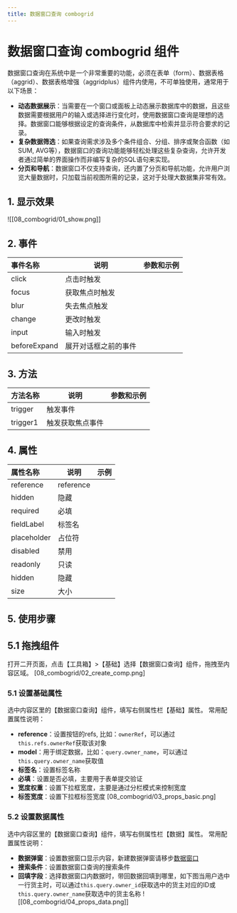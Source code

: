 ```yaml
---
title: 数据窗口查询 combogrid
---
```


# 数据窗口查询 combogrid 组件
数据窗口查询在系统中是一个非常重要的功能，必须在表单（form）、数据表格（aggrid）、数据表格增强（aggridplus）组件内使用，不可单独使用，通常用于以下场景：
- **动态数据展示**：当需要在一个窗口或面板上动态展示数据库中的数据，且这些数据需要根据用户的输入或选择进行变化时，使用数据窗口查询是理想的选择。数据窗口能够根据设定的查询条件，从数据库中检索并显示符合要求的记录。
- **复杂数据筛选**：如果查询需求涉及多个条件组合、分组、排序或聚合函数（如SUM, AVG等），数据窗口的查询功能能够轻松处理这些复杂查询，允许开发者通过简单的界面操作而非编写复杂的SQL语句来实现。
- **分页和导航**：数据窗口不仅支持查询，还内置了分页和导航功能，允许用户浏览大量数据时，只加载当前视图所需的记录，这对于处理大数据集非常有效。

## 1. 显示效果
![[08_combogrid/01_show.png]]

## 2. 事件
| 事件名称 | 说明      | 参数和示例                                |
|:-----|---------|--------------------------------------|
| click | 点击时触发 |                              |
| focus | 获取焦点时触发 |  |
| blur | 失去焦点触发 |  |
| change | 更改时触发 |  |
| input | 输入时触发 |  |
| beforeExpand | 展开对话框之前的事件 |  |

## 3. 方法
| 方法名称 | 说明      | 参数和示例                                |
|:-----|---------|--------------------------------------|
| trigger | 触发事件 |  |
| trigger1 | 触发获取焦点事件 |  |

## 4. 属性
| 属性名称 | 说明      | 示例                                   |
|:-----|---------|--------------------------------------|
| reference | reference |  |
| hidden | 隐藏 |  |
| required | 必填 |  |
| fieldLabel | 标签名 |  |
| placeholder | 占位符 |  |
| disabled | 禁用 |  |
| readonly | 只读 |  |
| hidden | 隐藏 |  |
| size | 大小 |  |

## 5. 使用步骤
## 5.1 拖拽组件
打开二开页面，点击【工具箱】>【基础】选择【数据窗口查询】组件，拖拽至内容区域。
[08_combogrid/02_create_comp.png]

### 5.1 设置基础属性
选中内容区里的【数据窗口查询】组件，填写右侧属性栏【基础】属性。
常用配置属性说明：
- **reference**：设置按钮的refs, 比如：`ownerRef`，可以通过`this.refs.ownerRef`获取该对象
- **model**：用于绑定数据，比如：`query.owner_name`，可以通过`this.query.owner_name`获取值
- **标签名**：设置标签名称
- **必填**：设置是否必填，主要用于表单提交验证
- **宽度权重**：设置下拉框宽度，主要是通过分栏模式来控制宽度
- **标签宽度**：设置下拉框标签宽度
[08_combogrid/03_props_basic.png]

### 5.2 设置数据属性
选中内容区里的【数据窗口查询】组件，填写右侧属性栏【数据】属性。
常用配置属性说明：
- **数据弹窗**：设置数据窗口显示内容，新建数据弹窗请移步[数据窗口](../05_widget/01_index.md)
- **搜索条件**：设置数据窗口查询的搜索条件
- **回填字段**：选择数据窗口内数据时，带回数据回填到哪里，如下图当用户选中一行货主时，可以通过`this.query.owner_id`获取选中的货主对应的ID或`this.query.owner_name`获取选中的货主名称
![[08_combogrid/04_props_data.png]]